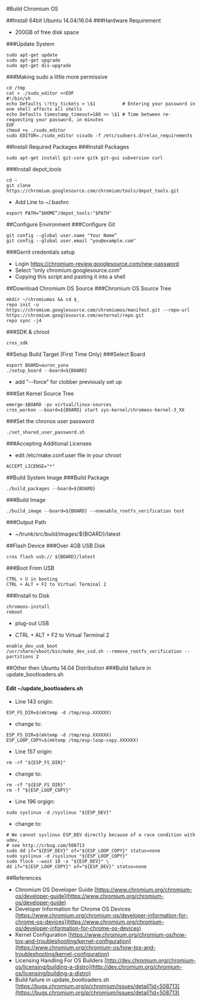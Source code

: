 #Build Chromium OS

##Install 64bit Ubuntu 14.04/16.04
###Hardware Requirement
* 200GB of free disk space

###Update System
```
sudo apt-get update
sudo apt-get upgrade
sudo apt-get dis-upgrade
```

###Making sudo a little more permissive
```
cd /tmp
cat > ./sudo_editor <<EOF
#!/bin/sh
echo Defaults \!tty_tickets > \$1          # Entering your password in one shell affects all shells 
echo Defaults timestamp_timeout=180 >> \$1 # Time between re-requesting your password, in minutes
EOF
chmod +x ./sudo_editor 
sudo EDITOR=./sudo_editor visudo -f /etc/sudoers.d/relax_requirements
```

##Install Required Packages
###Install Packages
```
sudo apt-get install git-core gitk git-gui subversion curl
```

###Install depot_tools
```
cd ~
git clone https://chromium.googlesource.com/chromium/tools/depot_tools.git
```
* Add Line to ~/.bashrc
```
export PATH=“$HOME”/depot_tools:"$PATH"
```

##Configure Environment
###Configure Git
```
git config --global user.name "Your Name“
git config --global user.email "you@example.com"
```

###Gerrit credentials setup
* Login https://chromium-review.googlesource.com/new-password
* Select “only chromium.googlesource.com”
* Copying this script and pasting it into a shell

##Download Chromium OS Source
###Chromium OS Source Tree
```
mkdir ~/chromiumos && cd $_
repo init -u https://chromium.googlesource.com/chromiumos/manifest.git --repo-url https://chromium.googlesource.com/external/repo.git
repo sync -j4
```

###SDK & chroot
```
cros_sdk
```

##Setup Build Target (First Time Only)
###Select Board
```
export BOARD=auron_yuna
./setup_board --board=${BOARD}
```
* add "--force" for clobber previously set up

###Set Kernel Source Tree
```
emerge-$BOARD -pv virtual/linux-sources
cros_workon --board=${BOARD} start sys-kernel/chromeos-kernel-3_XX
```

###Set the chronos user password
```
./set_shared_user_password.sh
```

###Accepting Additional Licenses
* edit /etc/make.conf.user file in your chroot
```
ACCEPT_LICENSE="*"
```

##Build System Image
###Build Package
```
./build_packages --board=${BOARD}
```

###Build Image
```
./build_image --board=${BOARD} --noenable_rootfs_verification test
```

###Output Path
* ~/trunk/src/build/images/${BOARD}/latest

##Flash Device
###Over 4GB USB Disk
```
cros flash usb:// ${BOARD}/latest
```

###Boot From USB
```
CTRL + U in booting
CTRL + ALT + F2 to Virtual Terminal 2
```

###Install to Disk
```
chromeos-install
reboot
```
* plug-out USB

* CTRL + ALT + F2 to Virtual Terminal 2
```
enable_dev_usb_boot
/usr/share/vboot/bin/make_dev_ssd.sh --remove_rootfs_verification --partitions 2
```

##Other then Ubuntu 14.04 Distribution
###Build failure in update_bootloaders.sh
#### Edit ~/update_bootloaders.sh
* Line 143 origin:
```
ESP_FS_DIR=$(mktemp -d /tmp/esp.XXXXXX)
```
* change to:
```
ESP_FS_DIR=$(mktemp -d /tmp/esp.XXXXXX)
ESP_LOOP_COPY=$(mktemp /tmp/esp-loop-copy.XXXXXX)
```

* Line 157 origin:
```
rm -rf "${ESP_FS_DIR}"
```
* change to:
```
rm -rf "${ESP_FS_DIR}"
rm -f "${ESP_LOOP_COPY}"
```

* Line 196 orgign:
```
sudo syslinux -d /syslinux "${ESP_DEV}"
```
* change to:
```
# We cannot syslinux ESP_DEV directly because of a race condition with udev,
# see http://crbug.com/508713
sudo dd if="${ESP_DEV}" of="${ESP_LOOP_COPY}" status=none
sudo syslinux -d /syslinux "${ESP_LOOP_COPY}"
sudo flock --wait 10 -x "${ESP_DEV}" \
dd if="${ESP_LOOP_COPY}" of="${ESP_DEV}" status=none
```

##References
* Chromium OS Developer Guide [https://www.chromium.org/chromium-os/developer-guide](https://www.chromium.org/chromium-os/developer-guide)
* Developer Information for Chrome OS Devices [https://www.chromium.org/chromium-os/developer-information-for-chrome-os-devices](https://www.chromium.org/chromium-os/developer-information-for-chrome-os-devices)
* Kernel Configuration [https://www.chromium.org/chromium-os/how-tos-and-troubleshooting/kernel-configuration](https://www.chromium.org/chromium-os/how-tos-and-troubleshooting/kernel-configuration)
* Licensing Handling For OS Builders [http://dev.chromium.org/chromium-os/licensing/building-a-distro](http://dev.chromium.org/chromium-os/licensing/building-a-distro)
* Build failure in update_bootloaders.sh [https://bugs.chromium.org/p/chromium/issues/detail?id=508713](https://bugs.chromium.org/p/chromium/issues/detail?id=508713)
